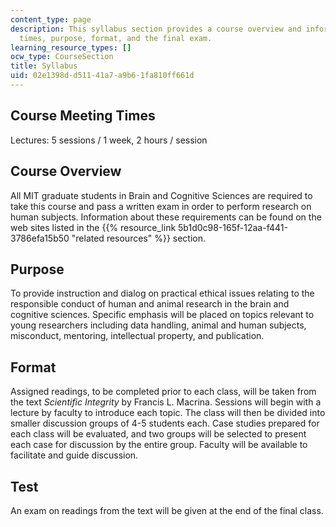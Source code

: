 ```yaml
---
content_type: page
description: This syllabus section provides a course overview and information on meeting
  times, purpose, format, and the final exam.
learning_resource_types: []
ocw_type: CourseSection
title: Syllabus
uid: 02e1398d-d511-41a7-a9b6-1fa810ff661d
---
```


Course Meeting Times
--------------------

Lectures: 5 sessions / 1 week, 2 hours / session

Course Overview
---------------

All MIT graduate students in Brain and Cognitive Sciences are required to take this course and pass a written exam in order to perform research on human subjects. Information about these requirements can be found on the web sites listed in the {{% resource_link 5b1d0c98-165f-12aa-f441-3786efa15b50 "related resources" %}} section.

Purpose
-------

To provide instruction and dialog on practical ethical issues relating to the responsible conduct of human and animal research in the brain and cognitive sciences. Specific emphasis will be placed on topics relevant to young researchers including data handling, animal and human subjects, misconduct, mentoring, intellectual property, and publication.

Format
------

Assigned readings, to be completed prior to each class, will be taken from the text _Scientific Integrity_ by Francis L. Macrina. Sessions will begin with a lecture by faculty to introduce each topic. The class will then be divided into smaller discussion groups of 4-5 students each. Case studies prepared for each class will be evaluated, and two groups will be selected to present each case for discussion by the entire group. Faculty will be available to facilitate and guide discussion.

Test
----

An exam on readings from the text will be given at the end of the final class.